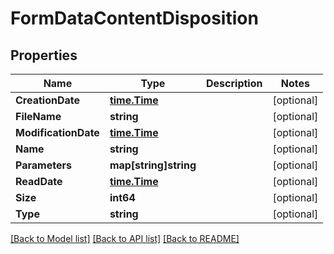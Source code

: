 # FormDataContentDisposition

## Properties

Name | Type | Description | Notes
------------ | ------------- | ------------- | -------------
**CreationDate** | [**time.Time**](time.Time.md) |  | [optional] 
**FileName** | **string** |  | [optional] 
**ModificationDate** | [**time.Time**](time.Time.md) |  | [optional] 
**Name** | **string** |  | [optional] 
**Parameters** | **map[string]string** |  | [optional] 
**ReadDate** | [**time.Time**](time.Time.md) |  | [optional] 
**Size** | **int64** |  | [optional] 
**Type** | **string** |  | [optional] 

[[Back to Model list]](../README.md#documentation-for-models) [[Back to API list]](../README.md#documentation-for-api-endpoints) [[Back to README]](../README.md)



